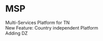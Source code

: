 # MSP
Multi-Services Platform for TN
</br>
New Feature: Country independent Platform
</br>
Adding DZ
